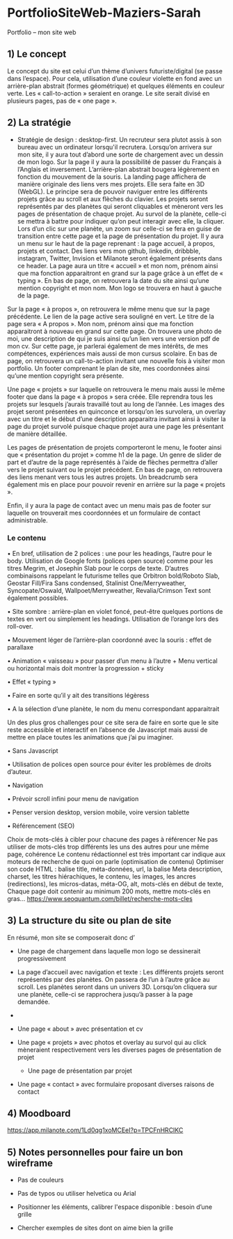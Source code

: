 # PortfolioSiteWeb-Maziers-Sarah

Portfolio – mon site web


## 1) Le concept

Le concept du site est celui d’un thème d’univers futuriste/digital (se passe dans l’espace). Pour cela, utilisation d’une couleur violette en fond avec un arrière-plan abstrait (formes géométrique) et quelques éléments en couleur verte. Les « call-to-action » seraient en orange. Le site serait divisé en plusieurs pages, pas de « one page ».


## 2) La stratégie
- Stratégie de design : desktop-first. Un recruteur sera plutot assis à son bureau avec un ordinateur lorsqu'il recrutera. 
Lorsqu’on arrivera sur mon site, il y aura tout d’abord une sorte de chargement avec un dessin de mon logo. Sur la page il y aura la possibilité de passer du Français à l’Anglais et inversement. L’arrière-plan abstrait bougera légèrement en fonction du mouvement de la souris.
La landing page affichera de manière originale des liens vers mes projets. Elle sera faite en 3D (WebGL). Le principe sera de pouvoir naviguer entre les différents projets grâce au scroll et aux flèches du clavier. Les projets seront représentés par des planètes qui seront cliquables et mèneront vers les pages de présentation de chaque projet. Au survol de la planète, celle-ci se mettra à battre pour indiquer qu’on peut interagir avec elle, la cliquer. Lors d’un clic sur une planète, un zoom sur celle-ci se fera en guise de transition entre cette page et la page de présentation du projet.
Il y aura un menu sur le haut de la page reprenant : la page accueil, à propos, projets et contact. Des liens vers mon github, linkedin, dribbble, instagram, Twitter, Invision et Milanote seront également présents dans ce header.
La page aura un titre « accueil » et mon nom, prénom ainsi que ma fonction apparaitront en grand sur la page grâce à un effet de « typing ».
En bas de page, on retrouvera la date du site ainsi qu’une mention copyright et mon nom.
Mon logo se trouvera en haut à gauche de la page.

Sur la page « à propos », on retrouvera le même menu que sur la page précédente. Le lien de la page active sera souligné en vert. Le titre de la page sera « A propos ». Mon nom, prénom ainsi que ma fonction apparaitront à nouveau en grand sur cette page. On trouvera une photo de moi, une description de qui je suis ainsi qu’un lien vers une version pdf de mon cv. Sur cette page, je parlerai également de mes intérêts, de mes compétences, expériences mais aussi de mon cursus scolaire. En bas de page, on retrouvera un call-to-action invitant une nouvelle fois à visiter mon portfolio. Un footer comprenant le plan de site, mes coordonnées ainsi qu’une mention copyright sera présente.

Une page « projets » sur laquelle on retrouvera le menu mais aussi le même footer que dans la page « à propos » sera créée. Elle reprendra tous les projets sur lesquels j’aurais travaillé tout au long de l’année. Les images des projet seront présentées en quinconce et lorsqu’on les survolera, un overlay avec un titre et le début d’une description apparaitra invitant ainsi à visiter la page du projet survolé puisque chaque projet aura une page les présentant de manière détaillée.

Les pages de présentation de projets comporteront le menu, le footer ainsi que « présentation du projet » comme h1 de la page. Un genre de slider de part et d’autre de la page représentés à l’aide de flèches permettra d’aller vers le projet suivant ou le projet précédent. En bas de page, on retrouvera des liens menant vers tous les autres projets. Un breadcrumb sera également mis en place pour pouvoir revenir en arrière sur la page « projets ».

Enfin, il y aura la page de contact avec un menu mais pas de footer sur laquelle on trouverait mes coordonnées et un formulaire de contact administrable.


### Le contenu

• En bref, utilisation de 2 polices : une pour les headings, l’autre pour le body. Utilisation de Google fonts (polices open source) comme pour les titres Megrim, et Josephin Slab pour le corps de texte.
			D’autres combinaisons rappelant le futurisme telles que Orbitron bold/Roboto Slab, Geostar Fill/Fira Sans condensed, Stalinist One/Merryweather, Syncopate/Oswald, Wallpoet/Merryweather, Revalia/Crimson Text sont également possibles.

• Site sombre : arrière-plan en violet foncé, peut-être quelques portions de textes en vert ou simplement les headings. Utilisation de l’orange lors des roll-over.

• Mouvement léger de l’arrière-plan coordonné avec la souris : effet de parallaxe

• Animation « vaisseau » pour passer d’un menu à l’autre + Menu vertical ou horizontal mais doit montrer la progression + sticky

• Effet « typing »

• Faire en sorte qu’il y ait des transitions légèress

• A la sélection d’une planète, le nom du menu correspondant apparaitrait

Un des plus gros challenges pour ce site sera de faire en sorte que le site reste accessible et interactif en l’absence de Javascript mais aussi de mettre en place toutes les animations que j’ai pu imaginer.

• Sans Javascript

• Utilisation de polices open source pour éviter les problèmes de droits d’auteur.

• Navigation

• Prévoir scroll infini pour menu de navigation

• Penser version desktop, version mobile, voire version tablette
		
• Référencement (SEO)
		
Choix de mots-clés à cibler pour chacune des pages à référencer
Ne pas utiliser de mots-clés trop différents les uns des autres pour une même page, cohérence
Le contenu rédactionnel est très important car indique aux moteurs de recherche de quoi on parle (optimisation de contenu)
Optimiser son code HTML : balise title, méta-données, url, la balise Meta description, charset, les titres hiérachiques, le contenu, les images, les ancres (redirections), les micros-datas, méta-OG, alt, mots-clés en début de texte, Chaque page doit contenir au minimum 200 mots, mettre mots-clés en gras...
https://www.seoquantum.com/billet/recherche-mots-cles

## 3) La structure du site ou plan de site

En résumé, mon site se composerait donc d’
	
- Une page de chargement dans laquelle mon logo se dessinerait progressivement

- La page d’accueil avec navigation et texte : Les différents projets seront représentés par des planètes. On passera de l’un à l’autre grâce au scroll. Les planètes seront dans un univers 3D. Lorsqu’on cliquera sur une planète, celle-ci se rapprochera jusqu’à passer à la page demandée.
- 
- Une page « about » avec présentation et cv

- Une page « projets » avec photos et overlay au survol qui au click mèneraient respectivement vers les diverses pages de présentation de projet
	- Une page de présentation par projet
	
- Une page « contact » avec formulaire proposant diverses raisons de contact


## 4) Moodboard

https://app.milanote.com/1Ld0qg1xoMCEeI?p=TPCFnHRCIKC


## 5) Notes personnelles pour faire un bon wireframe

- Pas de couleurs

- Pas de typos ou utiliser helvetica ou Arial

- Positionner les éléments, calibrer l'espace disponible : besoin d’une grille

- Chercher exemples de sites dont on aime bien la grille


